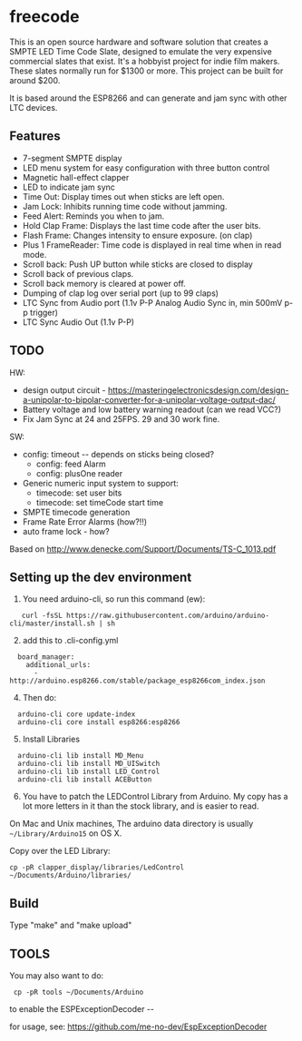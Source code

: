 # freecode

This is an open source hardware and software solution that creates a 
SMPTE LED Time Code Slate, designed to emulate the very expensive 
commercial slates that exist. It's a hobbyist project for indie film
makers. These slates normally run for $1300 or more. This project can be
built for around $200. 

It is based around the ESP8266 and can generate and jam sync with other LTC devices.

Features
------------
* 7-segment SMPTE display
* LED menu system for easy configuration with three button control
* Magnetic hall-effect clapper
* LED to indicate jam sync
* Time Out: Display times out when sticks are left open. 
* Jam Lock: Inhibits running time code without jamming.
* Feed Alert: Reminds you when to jam. 
* Hold Clap Frame: Displays the last time code after the user bits.
* Flash Frame: Changes intensity to ensure exposure.  (on clap)
* Plus 1 FrameReader: Time code is displayed in real time when in read mode.
* Scroll back: Push UP button while sticks are closed to display
* Scroll back of previous claps.
* Scroll back memory is cleared at power off.
* Dumping of clap log over serial port (up to 99 claps)
* LTC Sync from Audio port (1.1v P-P Analog Audio Sync in, min 500mV p-p trigger)
* LTC Sync Audio Out (1.1v P-P)


TODO
------------

HW:
 * design output circuit - https://masteringelectronicsdesign.com/design-a-unipolar-to-bipolar-converter-for-a-unipolar-voltage-output-dac/
 * Battery voltage and low battery warning readout (can we read VCC?)
 * Fix Jam Sync at 24 and 25FPS. 29 and 30 work fine.

SW:
 * config: timeout -- depends on sticks being closed?
 	 * config: feed Alarm
 	 * config: plusOne reader
 * Generic numeric input system to support:
   * timecode: set user bits
   * timecode: set timeCode start time
 * SMPTE timecode generation
 * Frame Rate Error Alarms (how?!!)
 * auto frame lock - how?
 
Based on http://www.denecke.com/Support/Documents/TS-C_1013.pdf

Setting up the dev environment
------------

1. You need arduino-cli, so run this command (ew):
```
   curl -fsSL https://raw.githubusercontent.com/arduino/arduino-cli/master/install.sh | sh
```

2. add this to .cli-config.yml
```
  board_manager:
    additional_urls:
      - http://arduino.esp8266.com/stable/package_esp8266com_index.json
```
4. Then do:
```
  arduino-cli core update-index
  arduino-cli core install esp8266:esp8266   
```
5. Install Libraries
```
  arduino-cli lib install MD_Menu
  arduino-cli lib install MD_UISwitch
  arduino-cli lib install LED_Control
  arduino-cli lib install ACEButton
```

6. You have to patch the LEDControl Library from Arduino. My copy has a lot more letters in it than the stock library, and is easier to read.

On Mac and Unix machines, The arduino data directory is
usually `~/Library/Arduino15` on OS X.

Copy over the LED Library:
```
cp -pR clapper_display/libraries/LedControl ~/Documents/Arduino/libraries/
```

Build
------------

Type "make" and "make upload" 


TOOLS
------------

You may also want to do:

     cp -pR tools ~/Documents/Arduino

to enable the ESPExceptionDecoder --

for usage, see:
https://github.com/me-no-dev/EspExceptionDecoder
